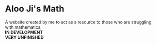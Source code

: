 # Aloo Ji's Math

A website created by me to act as a resource to those who are struggling with mathematics.<br>
**IN DEVELOPMENT**<br>
**VERY UNFINISHED**

